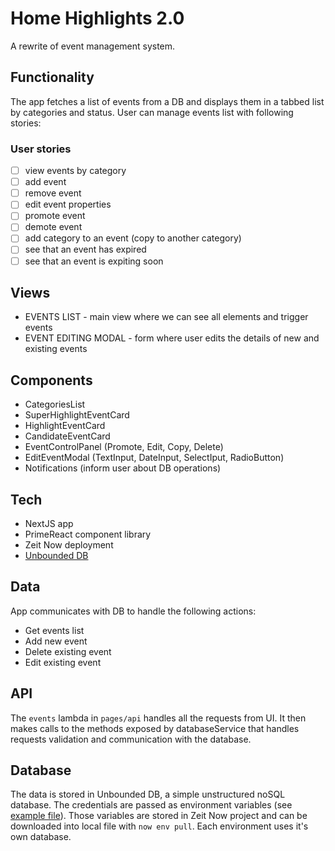 # Home Highlights 2.0
A rewrite of event management system.

## Functionality
The app fetches a list of events from a DB and displays them in a tabbed list by categories and status. User can manage events list with following stories:

### User stories
* [ ] view events by category
* [ ] add event
* [ ] remove event
* [ ] edit event properties
* [ ] promote event
* [ ] demote event
* [ ] add category to an event (copy to another category)
* [ ] see that an event has expired
* [ ] see that an event is expiting soon

## Views 
* EVENTS LIST - main view where we can see all elements and trigger events
* EVENT EDITING MODAL - form where user edits the details of new and existing events 

## Components
* CategoriesList
* SuperHighlightEventCard
* HighlightEventCard
* CandidateEventCard
* EventControlPanel (Promote, Edit, Copy, Delete)
* EditEventModal (TextInput, DateInput, SelectIput, RadioButton)
* Notifications (inform user about DB operations)

## Tech
* NextJS app
* PrimeReact component library
* Zeit Now deployment
* [Unbounded DB](https://www.unbounded.cloud)

## Data
App communicates with DB to handle the following actions:
* Get events list
* Add new event
* Delete existing event
* Edit existing event

## API
The `events` lambda in `pages/api` handles all the requests from UI. It then makes calls to the methods exposed by databaseService that handles requests validation and communication with the database.

## Database
The data is stored in Unbounded DB, a simple unstructured noSQL database. The credentials are passed as environment variables (see [example file](./.env.example)). Those variables are stored in Zeit Now project and can be downloaded into local file with `now env pull`. 
Each environment uses it's own database.
